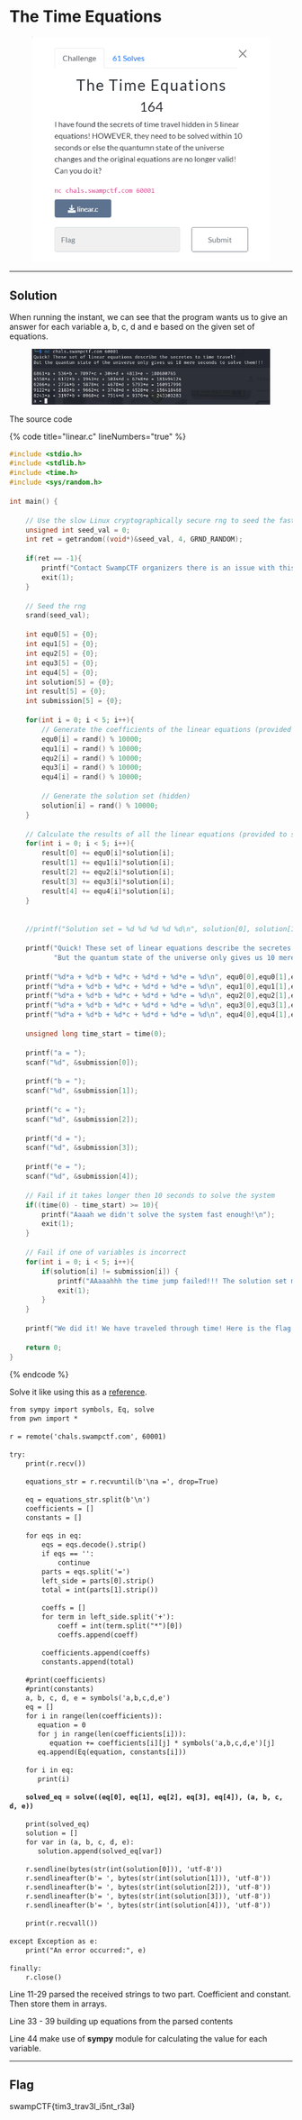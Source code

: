 # The Time Equations

<figure><img src="../../../.gitbook/assets/image (9) (1) (1).png" alt=""><figcaption></figcaption></figure>

***

## Solution

When running the instant, we can see that the program wants us to give an answer for each variable a, b, c, d and e based on the given set of equations.

<figure><img src="../../../.gitbook/assets/image (11) (1).png" alt=""><figcaption></figcaption></figure>

The source code

{% code title="linear.c" lineNumbers="true" %}
```c
#include <stdio.h>
#include <stdlib.h>
#include <time.h>
#include <sys/random.h>

int main() {

    // Use the slow Linux cryptographically secure rng to seed the faster insecure rng
    unsigned int seed_val = 0;
    int ret = getrandom((void*)&seed_val, 4, GRND_RANDOM);

    if(ret == -1){
        printf("Contact SwampCTF organizers there is an issue with this challenge.\nExiting....\n");
        exit(1);
    }

    // Seed the rng
    srand(seed_val);

    int equ0[5] = {0};
    int equ1[5] = {0};
    int equ2[5] = {0};
    int equ3[5] = {0};
    int equ4[5] = {0};
    int solution[5] = {0};
    int result[5] = {0};
    int submission[5] = {0};

    for(int i = 0; i < 5; i++){
        // Generate the coefficients of the linear equations (provided to stdout)
        equ0[i] = rand() % 10000;
        equ1[i] = rand() % 10000;
        equ2[i] = rand() % 10000;
        equ3[i] = rand() % 10000;
        equ4[i] = rand() % 10000;

        // Generate the solution set (hidden)
        solution[i] = rand() % 10000;
    }

    // Calculate the results of all the linear equations (provided to stdout)
    for(int i = 0; i < 5; i++){
        result[0] += equ0[i]*solution[i];
        result[1] += equ1[i]*solution[i];
        result[2] += equ2[i]*solution[i];
        result[3] += equ3[i]*solution[i];
        result[4] += equ4[i]*solution[i];
    }


    //printf("Solution set = %d %d %d %d %d\n", solution[0], solution[1], solution[2], solution[3], solution[4]);

    printf("Quick! These set of linear equations describe the secretes to time travel!\n"
           "But the quantum state of the universe only gives us 10 mere seconds to solve them!!!\n\n");

    printf("%d*a + %d*b + %d*c + %d*d + %d*e = %d\n", equ0[0],equ0[1],equ0[2],equ0[3],equ0[4],result[0]);
    printf("%d*a + %d*b + %d*c + %d*d + %d*e = %d\n", equ1[0],equ1[1],equ1[2],equ1[3],equ1[4],result[1]);
    printf("%d*a + %d*b + %d*c + %d*d + %d*e = %d\n", equ2[0],equ2[1],equ2[2],equ2[3],equ2[4],result[2]);
    printf("%d*a + %d*b + %d*c + %d*d + %d*e = %d\n", equ3[0],equ3[1],equ3[2],equ3[3],equ3[4],result[3]);
    printf("%d*a + %d*b + %d*c + %d*d + %d*e = %d\n", equ4[0],equ4[1],equ4[2],equ4[3],equ4[4],result[4]);

    unsigned long time_start = time(0);

    printf("a = ");
    scanf("%d", &submission[0]);

    printf("b = ");
    scanf("%d", &submission[1]);

    printf("c = ");
    scanf("%d", &submission[2]);

    printf("d = ");
    scanf("%d", &submission[3]);

    printf("e = ");
    scanf("%d", &submission[4]);

    // Fail if it takes longer then 10 seconds to solve the system
    if((time(0) - time_start) >= 10){
        printf("Aaaah we didn't solve the system fast enough!\n");
        exit(1);
    }

    // Fail if one of variables is incorrect
    for(int i = 0; i < 5; i++){
        if(solution[i] != submission[i]) {
            printf("AAaaahhh the time jump failed!!! The solution set must have been wrong!!\n");
            exit(1);
        }
    }

    printf("We did it! We have traveled through time! Here is the flag: \n");

    return 0;
}  
```
{% endcode %}

Solve it like using this as a [reference](https://www.geeksforgeeks.org/python-solve-the-linear-equation-of-multiple-variable/).

<pre class="language-python" data-title="solve.py" data-line-numbers><code class="lang-python">from sympy import symbols, Eq, solve
from pwn import *

r = remote('chals.swampctf.com', 60001)

try:
    print(r.recv())

    equations_str = r.recvuntil(b'\na =', drop=True)

    eq = equations_str.split(b'\n')
    coefficients = []
    constants = []

    for eqs in eq:
        eqs = eqs.decode().strip()
        if eqs == '':
            continue
        parts = eqs.split('=')
        left_side = parts[0].strip()
        total = int(parts[1].strip())

        coeffs = []
        for term in left_side.split('+'):
            coeff = int(term.split("*")[0])
            coeffs.append(coeff)

        coefficients.append(coeffs)
        constants.append(total)

    #print(coefficients)
    #print(constants)
    a, b, c, d, e = symbols('a,b,c,d,e')
    eq = []
    for i in range(len(coefficients)):
       equation = 0
       for j in range(len(coefficients[i])):
          equation += coefficients[i][j] * symbols('a,b,c,d,e')[j]
       eq.append(Eq(equation, constants[i]))

    for i in eq:
       print(i)

<strong>    solved_eq = solve((eq[0], eq[1], eq[2], eq[3], eq[4]), (a, b, c, d, e))
</strong>
    print(solved_eq)
    solution = []
    for var in (a, b, c, d, e):
       solution.append(solved_eq[var])

    r.sendline(bytes(str(int(solution[0])), 'utf-8'))
    r.sendlineafter(b'= ', bytes(str(int(solution[1])), 'utf-8'))
    r.sendlineafter(b'= ', bytes(str(int(solution[2])), 'utf-8'))
    r.sendlineafter(b'= ', bytes(str(int(solution[3])), 'utf-8'))
    r.sendlineafter(b'= ', bytes(str(int(solution[4])), 'utf-8'))

    print(r.recvall())

except Exception as e:
    print("An error occurred:", e)

finally:
    r.close()
</code></pre>

Line 11-29 parsed the received strings to two part. Coefficient and constant. Then store them in arrays.

Line 33 - 39 building up equations from the parsed contents

Line 44 make use of **sympy** module for calculating the value for each variable.

***

## Flag

swampCTF{tim3\_trav3l\_i5nt\_r3al}

